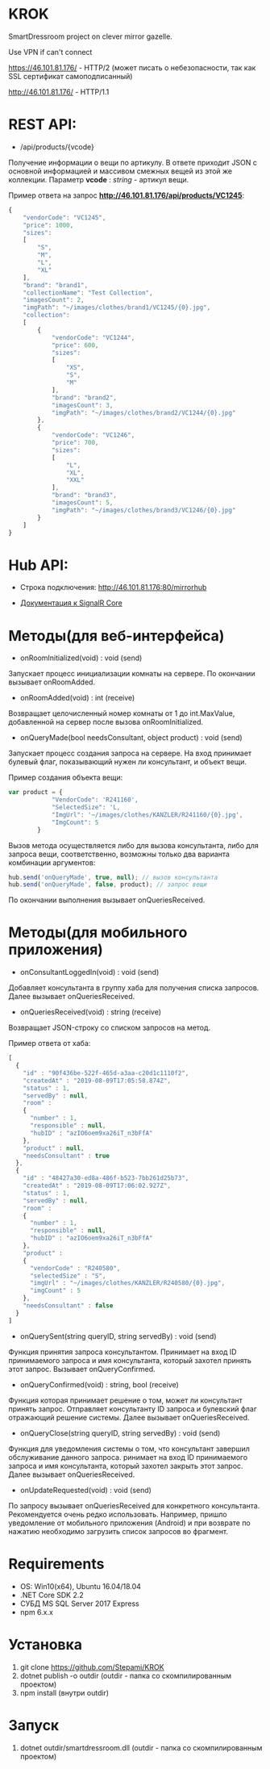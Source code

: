 # KROK
SmartDressroom project on clever mirror gazelle.

Use VPN if can't connect

https://46.101.81.176/ - HTTP/2 (может писать о небезопасности, так как SSL сертификат самоподписанный)

http://46.101.81.176/ - HTTP/1.1
# REST API:
- /api/products/{vcode}

Получение информации о вещи по артикулу. В ответе приходит JSON с основной информацией и массивом смежных вещей из этой же коллекции. Параметр **vcode** : *string* - артикул вещи.

Пример ответа на запрос **http://46.101.81.176/api/products/VC1245**:
```javascript
{
    "vendorCode": "VC1245",
    "price": 1000,
    "sizes":
    [
        "S",
        "M",
        "L",
        "XL"
    ],
    "brand": "brand1",
    "collectionName": "Test Collection",
    "imagesCount": 2,
    "imgPath": "~/images/clothes/brand1/VC1245/{0}.jpg",
    "collection":
    [
        {
            "vendorCode": "VC1244",
            "price": 600,
            "sizes":
            [
                "XS",
                "S",
                "M"
            ],
            "brand": "brand2",
            "imagesCount": 3,
            "imgPath": "~/images/clothes/brand2/VC1244/{0}.jpg"
        },
        {
            "vendorCode": "VC1246",
            "price": 700,
            "sizes":
            [
                "L",
                "XL",
                "XXL"
            ],
            "brand": "brand3",
            "imagesCount": 5,
            "imgPath": "~/images/clothes/brand3/VC1246/{0}.jpg"
        }
    ]
}
```

# Hub API:

- Строка подключения: http://46.101.81.176:80/mirrorhub

- [Документация к SignalR Core](https://docs.microsoft.com/en-us/aspnet/core/signalr/introduction?view=aspnetcore-2.2)
# Методы(для веб-интерфейса)

- onRoomInitialized(void) : void (send)

Запускает процесс инициализации комнаты на сервере. По окончании вызывает onRoomAdded.

- onRoomAdded(void) : int (receive)

Возвращает целочисленный номер комнаты от 1 до int.MaxValue, добавленной на сервер после вызова onRoomInitialized.

- onQueryMade(bool needsConsultant, object product) : void (send)

Запускает процесс создания запроса на сервере. На вход принимает булевый флаг, показывающий нужен ли консультант, и объект вещи.

Пример создания объекта вещи:
```javascript
var product = {
            "VendorCode": 'R241160',
            "SelectedSize": 'L,
            "ImgUrl": '~/images/clothes/KANZLER/R241160/{0}.jpg',
            "ImgCount": 5
        }
```
Вызов метода осуществляется либо для вызова консультанта, либо для запроса вещи, соответственно, возможны только два варианта комбинации аргументов:
```javascript
hub.send('onQueryMade', true, null); // вызов консультанта
hub.send('onQueryMade', false, product); // запрос вещи
```
По окончании выполнения вызывает onQueriesReceived.
# Методы(для мобильного приложения)

- onConsultantLoggedIn(void) : void (send)

Добавляет консультанта в группу хаба для получения списка запросов. Далее вызывает onQueriesReceived.

- onQueriesReceived(void) : string (receive)

Возвращает JSON-строку со списком запросов на метод.

Пример ответа от хаба:
```javascript
[
  {
    "id" : "90f436be-522f-465d-a3aa-c20d1c1110f2",
    "createdAt" : "2019-08-09T17:05:58.874Z",
    "status" : 1,
    "servedBy" : null,
    "room" :
    {
      "number" : 1,
      "responsible" : null,
      "hubID" : "azIO6oem9xa26iT_n3bFfA"
    },
    "product" : null,
    "needsConsultant" : true
  },
  {
    "id" : "48427a30-ed8a-486f-b523-7bb261d25b73",
    "createdAt" : "2019-08-09T17:06:02.927Z",
    "status" : 1,
    "servedBy" : null,
    "room" :
    {
      "number" : 1,
      "responsible" : null,
      "hubID" : "azIO6oem9xa26iT_n3bFfA"
    },
    "product" :
    {
      "vendorCode" : "R240580",
      "selectedSize" : "S",
      "imgUrl" : "~/images/clothes/KANZLER/R240580/{0}.jpg",
      "imgCount" : 5
    },
    "needsConsultant" : false
  }
]
```
- onQuerySent(string queryID, string servedBy) : void (send)

Функция принятия запроса консультантом. Принимает на вход ID принимаемого запроса и имя консультанта, который захотел принять этот запрос. Вызывает onQueryConfirmed.

- onQueryConfirmed(void) : string, bool (receive)

Функция которая принимает решение о том, может ли консультант принять запрос. Отправляет консультанту ID запроса и булевский флаг отражающий решение системы. Далее вызывает onQueriesReceived.

- onQueryClose(string queryID, string servedBy) : void (send)

Функция для уведомления системы о том, что консультант завершил обслуживание данного запроса. ринимает на вход ID принимаемого запроса и имя консультанта, который захотел закрыть этот запрос. Далее вызывает onQueriesReceived.

- onUpdateRequested(void) : void (send)

По запросу вызывает onQueriesReceived для конкретного консультанта. Рекомендуется очень редко использовать. Например, пришло уведомление от мобильного приложения (Android) и при возврате по нажатию необходимо загрузить список запросов во фрагмент.
# Requirements
- OS: Win10(x64), Ubuntu 16.04/18.04
- .NET Core SDK 2.2
- СУБД MS SQL Server 2017 Express
- npm 6.x.x
# Установка
1. git clone https://github.com/Stepami/KROK
2. dotnet publish -o outdir (outdir - папка со скомпилированным проектом)
3. npm install (внутри outdir)
# Запуск
1. dotnet outdir/smartdressroom.dll (outdir - папка со скомпилированным проектом)
